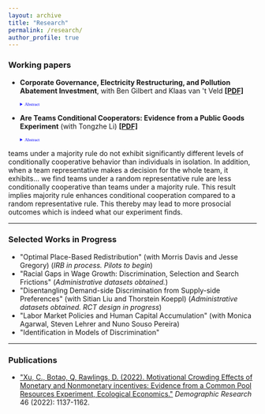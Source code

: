 ```yaml
---
layout: archive
title: "Research"
permalink: /research/
author_profile: true
---
```


### Working papers


- **Corporate Governance, Electricity Restructuring, and Pollution Abatement Investment**, with Ben Gilbert and Klaas van 't Veld
[**[PDF]**](/papers/charlie_jmp.pdf) 
    <details style="font-size:80%; font-family:Verdana; width =20%;">  <summary style="color:blue; font-family:courier; font-size:80%; font-family:Verdana; width=80%;"> Abstract </summary>This paper aims to answer whether the strength of corporate governance, relative to a firm’s financial structure and regulatory environment, affects its cost of capital for abatement investment aimed at complying with environmental regulation. Specifically, we study the U.S. electricity industry’s compliance with a major U.S. emissions trading program. We find that two of three well-known governance indices have no relationship to the implied cost of abatement capital. For the one index that does show a relationship, results suggest that limiting shareholder power—rather than giving shareholders more power—may reduce the cost of capital. These results are on contrary to the conventional wisdom that “the most important benefit of good governance is to raise capital at better terms” (Doidge et al., 2007). These also imply that investor activism aimed at improving firms’ corporate governance might impede their environmental progress. That is, ESG investing might have goals that are in conflict with each other. We also find that the impacts of a firm’s corporate governance on its cost of capital depend on the electricity restructuring status of plants the company owns. Improving governance raises the cost of capital for abatement investment in deregulated plants but has no significant impacts on regulated plants. This is consistent with the fact that regulated plants are allowed to recover capital costs through raising electricity prices, and are thus less dependent on governance quality to raise capital. </details>    
   

- **Are Teams Conditional Cooperators: Evidence from a Public Goods Experiment** (with Tongzhe Li)
[**[PDF]**](/papers/JMP_group_social_norm.pdf) 
     <details style="font-size:80%; font-family:Verdana; width =20%;">  <summary style="color:blue; font-family:courier; font-size:80%; font-family:Verdana; width=80%;"> Abstract </summary>  We study whether teams are conditional cooperators in a one-shot public goods game and to what extent this conditionality differs from that when the decisions are made by individuals. We find
teams under a majority rule do not exhibit significantly different levels of conditionally cooperative behavior than individuals in isolation. In addition, when a team representative makes a decision for the whole team, it exhibits... we find teams under a random representative rule are less conditionally cooperative than teams under a majority rule. This result implies majority rule enhances conditional cooperation compared to a random representative rule. This thereby may lead to more prosocial outcomes which is indeed what our experiment finds. </details>

     
---

### Selected Works in Progress
<!-- a comment -->
- "Optimal Place-Based Redistribution" (with Morris Davis and Jesse Gregory) (*IRB in process. Pilots to begin*)
- "Racial Gaps in Wage Growth: Discrimination, Selection and Search Frictions" (*Administrative datasets obtained.*)
- "Disentangling Demand-side Discrimination from Supply-side Preferences" (with Sitian Liu and Thorstein Koeppl)  (*Administrative datasets obtained. RCT design in progress*)
- "Labor Market Policies and Human Capital Accumulation" (with Monica Agarwal, Steven Lehrer and Nuno Souso Pereira)
- "Identification in Models of Discrimination" 

---

### Publications 
- ["Xu, C., Botao, Q, Rawlings, D. (2022). Motivational Crowding Effects of Monetary and Nonmonetary incentives: Evidence from a Common Pool Resources Experiment,  Ecological Economics."](https://www.demographic-research.org/volumes/vol46/38/default.htm) *Demographic Research* 46 (2022): 1137-1162.
    
